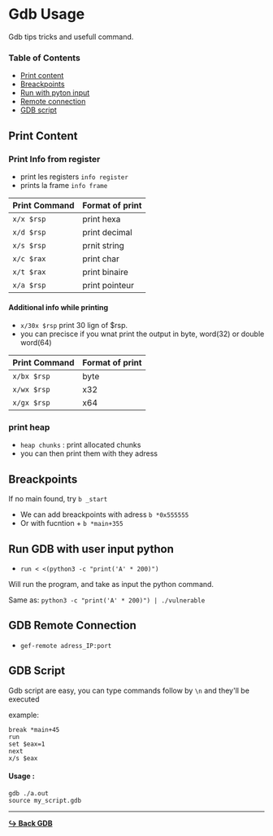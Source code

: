 # Gdb Usage

Gdb tips tricks and usefull command.

### Table of Contents

- [Print content](#print-content)
- [Breackpoints](#breackpoints)
- [Run with pyton input](#run-gdb-with-user-input-python)
- [Remote connection](#gdb-remote-connection)
- [GDB script](#gdb-script)

## Print Content

### Print Info from register

- print les registers ```info register```
- prints la frame ```info frame```

Print Command | Format of print
--- | ---
```x/x $rsp``` | print hexa
```x/d $rsp``` | print decimal
```x/s $rsp``` | prnit string 
```x/c $rax``` | print char
```x/t $rax``` | print binaire
```x/a $rsp``` | print pointeur

#### Additional info while printing

- ```x/30x $rsp``` print 30 lign of $rsp.
- you can precisce if you wnat print the output in byte, word(32) or double word(64)

Print Command | Format of print
--- | ---
```x/bx $rsp``` | byte
```x/wx $rsp``` | x32
```x/gx $rsp``` | x64

### print heap

- ```heap chunks``` : print allocated chunks 
- you can then print them with they adress

## Breackpoints

If no main found, try ```b _start```

- We can add breackpoints with adress ```b *0x555555```
- Or with fucntion + ```b *main+355```

## Run GDB with user input python

- ```run < <(python3 -c "print('A' * 200)")```

Will run the program, and take as input the python command.

Same as: ```python3 -c "print('A' * 200)") | ./vulnerable```

## GDB Remote Connection 

- ```gef-remote adress_IP:port```

## GDB Script 

Gdb script are easy, you can type commands follow by ```\n``` and they'll be executed

example: 

```gdb
break *main+45
run
set $eax=1
next
x/s $eax
```

#### Usage :

```gdb
gdb ./a.out
source my_script.gdb
```

---

[**:arrow_right_hook: Back GDB**](/tools/gdb/gdb-gef.md)
